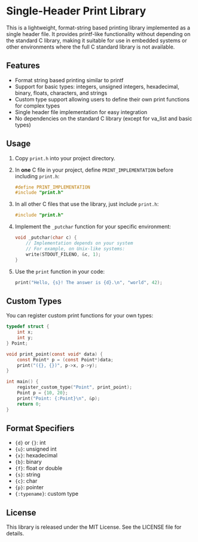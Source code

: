 # Single-Header Print Library

This is a lightweight, format-string based printing library implemented as a single header file. It provides printf-like functionality without depending on the standard C library, making it suitable for use in embedded systems or other environments where the full C standard library is not available.

## Features

- Format string based printing similar to printf
- Support for basic types: integers, unsigned integers, hexadecimal, binary, floats, characters, and strings
- Custom type support allowing users to define their own print functions for complex types
- Single header file implementation for easy integration
- No dependencies on the standard C library (except for va_list and basic types)

## Usage

1. Copy `print.h` into your project directory.

2. In **one** C file in your project, define `PRINT_IMPLEMENTATION` before including `print.h`:

   ```c
   #define PRINT_IMPLEMENTATION
   #include "print.h"
   ```

3. In all other C files that use the library, just include `print.h`:

   ```c
   #include "print.h"
   ```

4. Implement the `_putchar` function for your specific environment:

   ```c
   void _putchar(char c) {
       // Implementation depends on your system
       // For example, on Unix-like systems:
       write(STDOUT_FILENO, &c, 1);
   }
   ```

5. Use the `print` function in your code:

   ```c
   print("Hello, {s}! The answer is {d}.\n", "world", 42);
   ```

## Custom Types

You can register custom print functions for your own types:

```c
typedef struct {
    int x;
    int y;
} Point;

void print_point(const void* data) {
    const Point* p = (const Point*)data;
    print("({}, {})", p->x, p->y);
}

int main() {
    register_custom_type("Point", print_point);
    Point p = {10, 20};
    print("Point: {:Point}\n", &p);
    return 0;
}
```

## Format Specifiers

- `{d}` or `{}`: int
- `{u}`: unsigned int
- `{x}`: hexadecimal
- `{b}`: binary
- `{f}`: float or double
- `{s}`: string
- `{c}`: char
- `{p}`: pointer
- `{:typename}`: custom type

## License

This library is released under the MIT License. See the LICENSE file for details.
